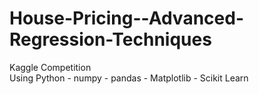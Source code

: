 # House-Pricing--Advanced-Regression-Techniques
Kaggle Competition <Br>
Using Python - numpy - pandas - Matplotlib - Scikit Learn
